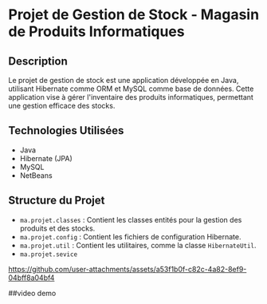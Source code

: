 # Projet de Gestion de Stock - Magasin de Produits Informatiques

## Description
Le projet de gestion de stock est une application développée en Java, utilisant Hibernate comme ORM et MySQL comme base de données. Cette application vise à gérer l'inventaire des produits informatiques, permettant une gestion efficace des stocks.

## Technologies Utilisées
- Java
- Hibernate (JPA)
- MySQL
- NetBeans


## Structure du Projet
- `ma.projet.classes` : Contient les classes entités pour la gestion des produits et des stocks.
- `ma.projet.config` : Contient les fichiers de configuration Hibernate.
- `ma.projet.util` : Contient les utilitaires, comme la classe `HibernateUtil`.
- `ma.projet.sevice`

https://github.com/user-attachments/assets/a53f1b0f-c82c-4a82-8ef9-04bff8a04bf4


##video demo
